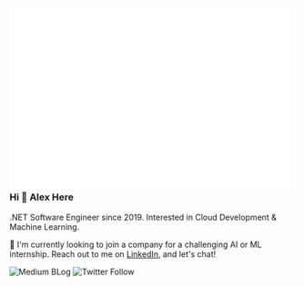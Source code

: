 <img align="right" src="https://github.com/Allexandrero/allexandrero/blob/main/github-metrics.svg">

### Hi 👋 Alex Here

.NET Software Engineer since 2019.
Interested in Cloud Development & Machine Learning.

👯 I'm currently looking to join a company for a challenging AI or ML internship.
Reach out to me on [LinkedIn](https://www.linkedin.com/in/alex-andrero), and let's chat!


![Medium BLog](https://img.shields.io/badge/Medium-12100E?style=for-the-badge&logo=medium&logoColor=white)
![Twitter Follow](https://img.shields.io/twitter/follow/alex_andrero?style=social)

